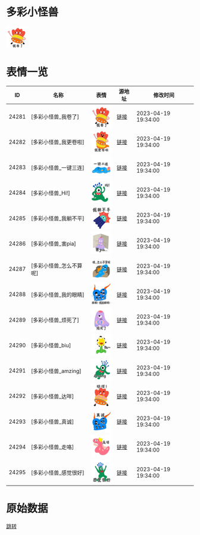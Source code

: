 # 多彩小怪兽

<img src="./cover.png" height="60" alt="cover" />

# 表情一览

|ID|名称|表情|源地址|修改时间|
|----|----|----|----|----|
|24281|[多彩小怪兽_我卷了]|<img src="./pic/024281_%5B多彩小怪兽_我卷了%5D.png" height="60" alt="我卷了"/>|[链接](https://i0.hdslb.com/bfs/garb/8cad63755017e95ec3384d4ad60a05afbc81a919.png)|2023-04-19 19:34:00|
|24282|[多彩小怪兽_我更卷啦]|<img src="./pic/024282_%5B多彩小怪兽_我更卷啦%5D.png" height="60" alt="我更卷啦"/>|[链接](https://i0.hdslb.com/bfs/garb/5e4f38481a5f9519af203cbfe9be506125785d3e.png)|2023-04-19 19:34:00|
|24283|[多彩小怪兽_一键三连]|<img src="./pic/024283_%5B多彩小怪兽_一键三连%5D.png" height="60" alt="一键三连"/>|[链接](https://i0.hdslb.com/bfs/garb/5e2493dd88135ef17d3c02fa266a94cc99850bff.png)|2023-04-19 19:34:00|
|24284|[多彩小怪兽_Hi!]|<img src="./pic/024284_%5B多彩小怪兽_Hi!%5D.png" height="60" alt="Hi!"/>|[链接](https://i0.hdslb.com/bfs/garb/b10ec2c9b000a88d88a7aeae7ac0bcf68c10130f.png)|2023-04-19 19:34:00|
|24285|[多彩小怪兽_我躺不平]|<img src="./pic/024285_%5B多彩小怪兽_我躺不平%5D.png" height="60" alt="我躺不平"/>|[链接](https://i0.hdslb.com/bfs/garb/97ec2adc066bf2cb0c1bf5ee76afeccb987179b3.png)|2023-04-19 19:34:00|
|24286|[多彩小怪兽_害pia]|<img src="./pic/024286_%5B多彩小怪兽_害pia%5D.png" height="60" alt="害pia"/>|[链接](https://i0.hdslb.com/bfs/garb/fd93e8c1261c811f5a91d095d1ea00278ae43e3e.png)|2023-04-19 19:34:00|
|24287|[多彩小怪兽_怎么不算呢]|<img src="./pic/024287_%5B多彩小怪兽_怎么不算呢%5D.png" height="60" alt="怎么不算呢"/>|[链接](https://i0.hdslb.com/bfs/garb/ea31197d819854f4180bee59be1e9c050abbe583.png)|2023-04-19 19:34:00|
|24288|[多彩小怪兽_我的眼睛]|<img src="./pic/024288_%5B多彩小怪兽_我的眼睛%5D.png" height="60" alt="我的眼睛"/>|[链接](https://i0.hdslb.com/bfs/garb/ca6728bb2a5416a0e1c3ca302c151caba55cdb6d.png)|2023-04-19 19:34:00|
|24289|[多彩小怪兽_烦死了]|<img src="./pic/024289_%5B多彩小怪兽_烦死了%5D.png" height="60" alt="烦死了"/>|[链接](https://i0.hdslb.com/bfs/garb/85c0336a49582c149b0a45ddd9d7f5247779f275.png)|2023-04-19 19:34:00|
|24290|[多彩小怪兽_biu]|<img src="./pic/024290_%5B多彩小怪兽_biu%5D.png" height="60" alt="biu"/>|[链接](https://i0.hdslb.com/bfs/garb/1478f04410d839bff31e6d53323b399073b0540f.png)|2023-04-19 19:34:00|
|24291|[多彩小怪兽_amzing]|<img src="./pic/024291_%5B多彩小怪兽_amzing%5D.png" height="60" alt="amzing"/>|[链接](https://i0.hdslb.com/bfs/garb/bad1a5c0b0a020b8f7121c0999038469a1096c88.png)|2023-04-19 19:34:00|
|24292|[多彩小怪兽_达咩]|<img src="./pic/024292_%5B多彩小怪兽_达咩%5D.png" height="60" alt="达咩"/>|[链接](https://i0.hdslb.com/bfs/garb/37307495e5becaba9a11b01fd3008e60a5983e77.png)|2023-04-19 19:34:00|
|24293|[多彩小怪兽_真诚]|<img src="./pic/024293_%5B多彩小怪兽_真诚%5D.png" height="60" alt="真诚"/>|[链接](https://i0.hdslb.com/bfs/garb/a077051c192a23cbca7386becf767d8c29892f65.png)|2023-04-19 19:34:00|
|24294|[多彩小怪兽_走咯]|<img src="./pic/024294_%5B多彩小怪兽_走咯%5D.png" height="60" alt="走咯"/>|[链接](https://i0.hdslb.com/bfs/garb/80c69c2ebcf017b3788dd3357dc3acb87d0a2620.png)|2023-04-19 19:34:00|
|24295|[多彩小怪兽_感觉很好]|<img src="./pic/024295_%5B多彩小怪兽_感觉很好%5D.png" height="60" alt="感觉很好"/>|[链接](https://i0.hdslb.com/bfs/garb/2558670da727492ed6188def0683ab31ccd83e62.png)|2023-04-19 19:34:00|

# 原始数据

[跳转](./raw.json)

